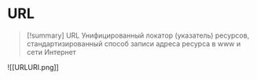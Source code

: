 # URL
> [!summary] URL
> Унифицированный локатор (указатель) ресурсов, стандартизированный способ записи адреса ресурса в www и сети Интернет 




![[URLURI.png]]
